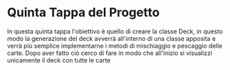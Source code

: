 # Quinta Tappa del Progetto

In questa quinta tappa l'obiettivo è quello di creare la classe Deck, in questo modo la generazione del deck avverrà all'interno di una classe apposita e verrà più semplice implementarne i metodi di mischiaggio e pescaggio delle carte.
Dopo aver fatto ciò cerco di fare in modo che all'inizio si visualizzi unicamente il deck con tutte le carte  